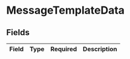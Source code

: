 # MessageTemplateData


## Fields

| Field       | Type        | Required    | Description |
| ----------- | ----------- | ----------- | ----------- |